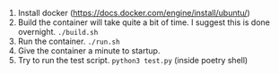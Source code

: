 <!---Copyright 2021, Battelle Energy Alliance, LLC-->
1. Install docker (https://docs.docker.com/engine/install/ubuntu/)
2. Build the container will take quite a bit of time. I suggest this is done overnight. `./build.sh`
3. Run the container. `./run.sh`
4. Give the container a minute to startup.
5. Try to run the test script. `python3 test.py` (inside poetry shell)